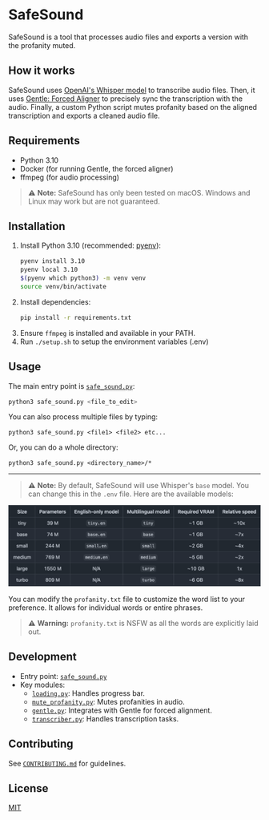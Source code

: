 # SafeSound

SafeSound is a tool that processes audio files and exports a version with the profanity muted.

## How it works

SafeSound uses [OpenAI's Whisper model](https://github.com/openai/whisper) to transcribe audio files. Then, it uses [Gentle: Forced Aligner](https://github.com/strob/gentle) to precisely sync the transcription with the audio. Finally, a custom Python script mutes profanity based on the aligned transcription and exports a cleaned audio file.

## Requirements

- Python 3.10
- Docker (for running Gentle, the forced aligner)
- ffmpeg (for audio processing)

> ⚠️ **Note:** SafeSound has only been tested on macOS. Windows and Linux may work but are not guaranteed. 

## Installation

1. Install Python 3.10 (recommended: [pyenv](https://github.com/pyenv/pyenv)):
    ```sh
    pyenv install 3.10
    pyenv local 3.10
    $(pyenv which python3) -m venv venv
    source venv/bin/activate
    ```
2. Install dependencies:
    ```sh
    pip install -r requirements.txt
    ```
3. Ensure `ffmpeg` is installed and available in your PATH.
4. Run `./setup.sh` to setup the environment variables (.env)

## Usage

The main entry point is [`safe_sound.py`](safe_sound.py):

```sh
python3 safe_sound.py <file_to_edit>
```

You can also process multiple files by typing:

```
python3 safe_sound.py <file1> <file2> etc...
```

Or, you can do a whole directory:

```
python3 safe_sound.py <directory_name>/*
```

---
> ⚠️ **Note:** By default, SafeSound will use Whisper's `base` model. You can change this in the `.env` file. Here are the available models:

![Whisper models](docs/whisper_models.png)

You can modify the `profanity.txt` file to customize the word list to your preference. It allows for individual words or entire phrases.

> ⚠️ **Warning:** `profanity.txt` is NSFW as all the words are explicitly laid out.

## Development

- Entry point: [`safe_sound.py`](safe_sound.py)
- Key modules:
    - [`loading.py`](loading.py): Handles progress bar.
    - [`mute_profanity.py`](mute_profanity.py): Mutes profanities in audio.
    - [`gentle.py`](gentle.py): Integrates with Gentle for forced alignment.
    - [`transcriber.py`](transcriber.py): Handles transcription tasks.

## Contributing

See [`CONTRIBUTING.md`](CONTRIBUTING.md) for guidelines.

## License

[MIT](LICENSE)